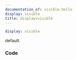 ```yaml
---
documentation_of: visible.hello
display: visible
title: display=visible
---
```


```yml
display: visible
```

default.

### Code